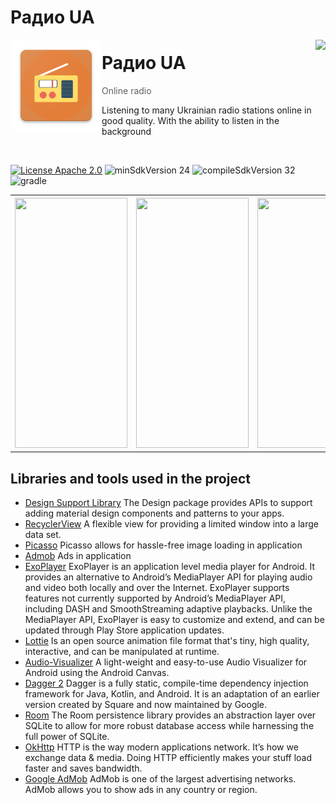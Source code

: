 # Радио UA
<img alt="Icon" src="app/src/main/res/mipmap-xxhdpi/ic_launcher.png?raw=true" align="left" hspace="1" vspace="1">

<a alt='Try it on Google Play' href='https://play.google.com/store/apps/details?id=com.ksnk.radio' target='_blank' align='right'><img align='right' height='36' style='border:0px;height:36px;' src='https://developer.android.com/images/brand/en_generic_rgb_wo_60.png' border='0' /></a>

# Радио UA

> Online radio

Listening to many Ukrainian radio stations online in good quality. With the ability to listen in the background


</br>

[![License Apache 2.0](https://img.shields.io/badge/License-Apache%202.0-blue.svg?style=true)](http://www.apache.org/licenses/LICENSE-2.0)
![minSdkVersion 24](https://img.shields.io/badge/minSdkVersion-24-red.svg?style=true)
![compileSdkVersion 32](https://img.shields.io/badge/compileSdkVersion-32-green)
![gradle](https://img.shields.io/badge/Gradle-7.1.1-orange)

<table style="width:100%">
  <tr>
    <th><img width="180" height="400" src='https://i.ibb.co/2d5Qwby/photo1654506109.jpg' border='0' /></th>
    <th><img width="180" height="400" src='https://i.ibb.co/pznpWr8/photo1654506180.jpg' border='0' /></th>
    <th><img width="180" height="400" src='https://i.ibb.co/pdz1wJg/photo1654506338.jpg' border='0' /></th>
    <th><img width="180" height="400" src='https://i.ibb.co/X5W3pKc/photo1654506680.jpg' border='0' /></th>
  </tr>
</table>


## Libraries and tools used in the project

* [Design Support Library](https://developer.android.com/jetpack/androidx)
The Design package provides APIs to support adding material design components and patterns to your apps.
* [RecyclerView](https://developer.android.com/reference/android/support/v7/widget/RecyclerView.html)
A flexible view for providing a limited window into a large data set.
* [Picasso](https://square.github.io/picasso)
Picasso allows for hassle-free image loading in application
* [Admob](https://developers.google.com/admob/android/quick-start)
Ads in application
* [ExoPlayer](https://exoplayer.dev/)
ExoPlayer is an application level media player for Android. It provides an alternative to Android’s MediaPlayer API for playing audio and video both locally and over the Internet. ExoPlayer supports features not currently supported by Android’s MediaPlayer API, including DASH and SmoothStreaming adaptive playbacks. Unlike the MediaPlayer API, ExoPlayer is easy to customize and extend, and can be updated through Play Store application updates.
* [Lottie](https://lottiefiles.com/)
Is an open source animation file format that's tiny, high quality, interactive, and can be manipulated at runtime.
* [Audio-Visualizer](https://github.com/gauravk95/audio-visualizer-android)
A light-weight and easy-to-use Audio Visualizer for Android using the Android Canvas.
* [Dagger 2](https://dagger.dev/)
Dagger is a fully static, compile-time dependency injection framework for Java, Kotlin, and Android. It is an adaptation of an earlier version created by Square and now maintained by Google.
* [Room](https://developer.android.com/jetpack/androidx/releases/room)
The Room persistence library provides an abstraction layer over SQLite to allow for more robust database access while harnessing the full power of SQLite.
* [OkHttp](https://square.github.io/okhttp/)
HTTP is the way modern applications network. It’s how we exchange data & media. Doing HTTP efficiently makes your stuff load faster and saves bandwidth.
* [Google AdMob](https://admob.google.com/home/)
AdMob is one of the largest advertising networks. AdMob allows you to show ads in any country or region.
